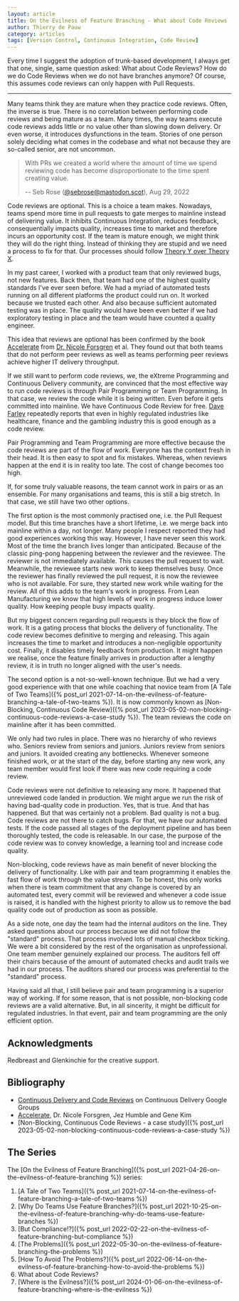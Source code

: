 ```yaml
---
layout: article
title: On the Evilness of Feature Branching - What about Code Reviews
author: Thierry de Pauw
category: articles
tags: [Version Control, Continuous Integration, Code Review]
---
```


Every time I suggest the adoption of trunk-based development, I always get that one, single, same question asked: What about Code Reviews? How do we do Code Reviews when we do not have branches anymore? Of course, this assumes code reviews can only happen with Pull Requests.

---

Many teams think they are mature when they practice code reviews. Often, the inverse is true. There is no correlation between performing code reviews and being mature as a team. Many times, the way teams execute code reviews adds little or no value other than slowing down delivery. Or even worse, it introduces dysfunctions in the team. Stories of one person solely deciding what comes in the codebase and what not because they are so-called senior, are not uncommon.

> With PRs we created a world where the amount of time we spend reviewing code has become disproportionate to the time spent creating value.
>
> -- Seb Rose ([@sebrose@mastodon.scot](https://mastodon.scot/@sebrose)), Aug 29, 2022

Code reviews are optional. This is a choice a team makes. Nowadays, teams spend more time in pull requests to gate merges to mainline instead of delivering value. It inhibits Continuous Integration, reduces feedback, consequentially impacts quality, increases time to market and therefore incurs an opportunity cost. If the team is mature enough, we might think they will do the right thing. Instead of thinking they are stupid and we need a process to fix for that. Our processes should follow [Theory Y over Theory X](https://en.wikipedia.org/wiki/Theory_X_and_Theory_Y).

In my past career, I worked with a product team that only reviewed bugs, not new features. Back then, that team had one of the highest quality standards I've ever seen before. We had a myriad of automated tests running on all different platforms the product could run on. It worked because we trusted each other. And also because sufficient automated testing was in place. The quality would have been even better if we had exploratory testing in place and the team would have counted a quality engineer.

This idea that reviews are optional has been confirmed by the book [Accelerate](https://www.goodreads.com/book/show/35747076-accelerate) from [Dr. Nicole Forsgren](https://www.linkedin.com/in/nicolefv/) et al. They found out that both teams that do not perform peer reviews as well as teams performing peer reviews achieve higher IT delivery throughput.

If we still want to perform code reviews, we, the eXtreme Programming and Continuous Delivery community, are convinced that the most effective way to run code reviews is through Pair Programming or Team Programming. In that case, we review the code while it is being written. Even before it gets committed into mainline. We have Continuous Code Review for free. [Dave Farley](https://www.linkedin.com/in/dave-farley-a67927/) repeatedly reports that even in highly regulated industries like healthcare, finance and the gambling industry this is good enough as a code review.

Pair Programming and Team Programming are more effective because the code reviews are part of the flow of work. Everyone has the context fresh in their head. It is then easy to spot and fix mistakes. Whereas, when reviews happen at the end it is in reality too late. The cost of change becomes too high.

If, for some truly valuable reasons, the team cannot work in pairs or as an ensemble. For many organisations and teams, this is still a big stretch. In that case, we still have two other options.

The first option is the most commonly practised one, i.e. the Pull Request model. But this time branches have a short lifetime, i.e. we merge back into mainline within a day, not longer. Many people I respect reported they had good experiences working this way. However, I have never seen this work. Most of the time the branch lives longer than anticipated. Because of the classic ping-pong happening between the reviewer and the reviewee. The reviewer is not immediately available. This causes the pull request to wait. Meanwhile, the reviewee starts new work to keep themselves busy. Once the reviewer has finally reviewed the pull request, it is now the reviewee who is not available. For sure, they started new work while waiting for the review. All of this adds to the team's work in progress. From Lean Manufacturing we know that high levels of work in progress induce lower quality. How keeping people busy impacts quality.

But my biggest concern regarding pull requests is they block the flow of work. It is a gating process that blocks the delivery of functionality. The code review becomes definitive to merging and releasing. This again increases the time to market and introduces a non-negligible opportunity cost. Finally, it disables timely feedback from production. It might happen we realise, once the feature finally arrives in production after a lengthy review, it is in truth no longer aligned with the user's needs.

The second option is a not-so-well-known technique. But we had a very good experience with that one while coaching that novice team from [A Tale of Two Teams]({% post_url 2021-07-14-on-the-evilness-of-feature-branching-a-tale-of-two-teams %}). It is now commonly known as [Non-Blocking, Continuous Code Review]({% post_url 2023-05-02-non-blocking-continuous-code-reviews-a-case-study %}). The team reviews the code on mainline after it has been committed.

We only had two rules in place. There was no hierarchy of who reviews who. Seniors review from seniors and juniors. Juniors review from seniors and juniors. It avoided creating any bottlenecks. Whenever someone finished work, or at the start of the day, before starting any new work, any team member would first look if there was new code requiring a code review.

Code reviews were not definitive to releasing any more. It happened that unreviewed code landed in production. We might argue we run the risk of having bad-quality code in production. Yes, that is true. And that has happened. But that was certainly not a problem. Bad quality is not a bug. Code reviews are not there to catch bugs. For that, we have our automated tests. If the code passed all stages of the deployment pipeline and has been thoroughly tested, the code is releasable. In our case, the purpose of the code review was to convey knowledge, a learning tool and increase code quality.

Non-blocking, code reviews have as main benefit of never blocking the delivery of functionality. Like with pair and team programming it enables the fast flow of work through the value stream. To be honest, this only works when there is team commitment that any change is covered by an automated test, every commit will be reviewed and whenever a code issue is raised, it is handled with the highest priority to allow us to remove the bad quality code out of production as soon as possible.

As a side note, one day the team had the internal auditors on the line. They asked questions about our process because we did not follow the "standard" process. That process involved lots of manual checkbox ticking. We were a bit considered by the rest of the organisation as unprofessional. One team member genuinely explained our process. The auditors fell off their chairs because of the amount of automated checks and audit trails we had in our process. The auditors shared our process was preferential to the "standard" process.

Having said all that, I still believe pair and team programming is a superior way of working. If for some reason, that is not possible, non-blocking code reviews are a valid alternative. But, in all sincerity, it might be difficult for regulated industries. In that event, pair and team programming are the only efficient option.

## Acknowledgments

Redbreast and Glenkinchie for the creative support.

## Bibliography

- [Continuous Delivery and Code Reviews](https://groups.google.com/g/continuousdelivery/c/LIJ1nva9Oas/m/jv5Tt01IfZYJ) on Continuous Delivery Google Groups
- [Accelerate](https://www.goodreads.com/book/show/35747076-accelerate), Dr. Nicole Forsgren, Jez Humble and Gene Kim
- [Non-Blocking, Continuous Code Reviews - a case study]({% post_url 2023-05-02-non-blocking-continuous-code-reviews-a-case-study %})

## The Series

The [On the Evilness of Feature Branching]({% post_url 2021-04-26-on-the-evilness-of-feature-branching %}) series:

1. [A Tale of Two Teams]({% post_url 2021-07-14-on-the-evilness-of-feature-branching-a-tale-of-two-teams %})
2. [Why Do Teams Use Feature Branches?]({% post_url 2021-10-25-on-the-evilness-of-feature-branching-why-do-teams-use-feature-branches %})
3. [But Compliance!?]({% post_url 2022-02-22-on-the-evilness-of-feature-branching-but-compliance %})
4. [The Problems]({% post_url 2022-05-30-on-the-evilness-of-feature-branching-the-problems %})
5. [How To Avoid The Problems?]({% post_url 2022-06-14-on-the-evilness-of-feature-branching-how-to-avoid-the-problems %})
6. What about Code Reviews?
7. [Where is the Evilness?]({% post_url 2024-01-06-on-the-evilness-of-feature-branching-where-is-the-evilness %})
